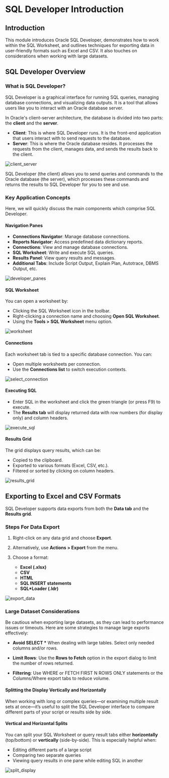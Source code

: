 # SQL Developer Introduction

## Introduction

This module introduces Oracle SQL Developer, demonstrates how to work within the SQL Worksheet, and outlines techniques for exporting data in user-friendly formats such as Excel and CSV. It also touches on considerations when working with large datasets.

## SQL Developer Overview

### What is SQL Developer?

SQL Developer is a graphical interface for running SQL queries, managing database connections, and visualizing data outputs. It is a tool that allows users like you to interact with an Oracle database server.

In Oracle's client-server architecture, the database is divided into two parts: the **client** and the **server**.

- **Client**: This is where SQL Developer runs. It is the front-end application that users interact with to send requests to the database.
- **Server**: This is where the Oracle database resides. It processes the requests from the client, manages data, and sends the results back to the client.

![client_server](./img/client_server_model.jpg)

SQL Developer (the client) allows you to send queries and commands to the Oracle database (the server), which processes these commands and returns the results to SQL Developer for you to see and use.

### Key Application Concepts

Here, we will quickly discuss the main components which comprise SQL Developer.

#### Navigation Panes

* **Connections Navigator**: Manage database connections.
* **Reports Navigator**: Access predefined data dictionary reports.
* **Connections**: View and manage database connections.
* **SQL Worksheet**: Write and execute SQL queries.
* **Results Panel**: View query results and messages.
* **Additional Tabs**: Include Script Output, Explain Plan, Autotrace, DBMS Output, etc.

![developer_panes](./img/developer_panes.jpg)

#### SQL Worksheet

You can open a worksheet by:

  * Clicking the SQL Worksheet icon in the toolbar.
  * Right-clicking a connection name and choosing **Open SQL Worksheet**.
  * Using the **Tools > SQL Worksheet** menu option.

![worksheet](./img/open_worksheet.jpg)

#### Connections

Each worksheet tab is tied to a specific database connection. You can:

  * Open multiple worksheets per connection.
  * Use the **Connections list** to switch execution contexts.

![select_connection](./img/select_connection.jpg)

#### Executing SQL

  * Enter SQL in the worksheet and click the green triangle (or press F9) to execute.
  * The **Results tab** will display returned data with row numbers (for display only) and column headers.

![execute_sql](./img/execute_statement.jpg)

#### Results Grid

The grid displays query results, which can be:

  * Copied to the clipboard.
  * Exported to various formats (Excel, CSV, etc.).
  * Filtered or sorted by clicking on column headers.

![results_grid](./img/results_grid.jpg)

## Exporting to Excel and CSV Formats

SQL Developer supports data exports from both the **Data tab** and the **Results grid**.

### Steps For Data Export

1. Right-click on any data grid and choose **Export**.
2. Alternatively, use **Actions > Export** from the menu.
3. Choose a format:

   * **Excel (.xlsx)**
   * **CSV**
   * **HTML**
   * **SQL INSERT statements**
   * **SQL\*Loader (.ldr)**

![export_data](./img/export_data.jpg)

### Large Dataset Considerations

Be cautious when exporting large datasets, as they can lead to performance issues or timeouts. Here are some strategies to manage large exports effectively:

* **Avoid SELECT \*** When dealing with large tables. Select only needed columns and/or rows.

* **Limit Rows**: Use the **Rows to Fetch** option in the export dialog to limit the number of rows returned.

* **Filtering**: Use WHERE or FETCH FIRST N ROWS ONLY statements or the Columns/Where export tabs to reduce volume.

#### Splitting the Display Vertically and Horizontally

When working with long or complex queries—or examining multiple result sets at once—it’s useful to split the SQL Developer interface to compare different parts of your script or results side by side.

#### Vertical and Horizontal Splits

You can split your SQL Worksheet or query result tabs either **horizontally** (top/bottom) or **vertically** (side-by-side). This is especially helpful when:

* Editing different parts of a large script
* Comparing two separate queries
* Viewing query results in one pane while editing SQL in another

![split_display](./img/split_display.jpg)


